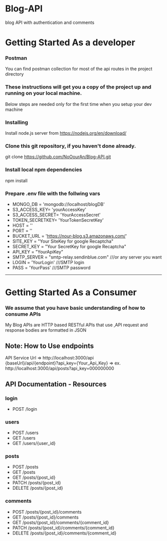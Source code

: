 # Blog-API
blog API with authentication and comments 

# Getting Started As a developer
### Postman
You can find postman collection for most of the api routes in the project directory 

### These instructions will get you a copy of the project up and running on your local machine.
Below steps are needed only for the first time when you setup your dev machine

### Installing
Install node.js server from https://nodejs.org/en/download/

### Clone this git repository, if you haven't done already.
git clone https://github.com/NoOourAn/Blog-API.git

### Install local npm dependencies
npm install

### Prepare .env file with the follwing vars
- MONGO_DB = 'mongodb://localhost/blogDB'
- S3_ACCESS_KEY= 'yourAccessKey'
- S3_ACCESS_SECRET= 'YourAccessSecret'
- TOKEN_SECRETKEY= 'YourTokenSecretKey'
- HOST = '' 
- PORT = ''
- BUCKET_URL = 'https://nour-blog.s3.amazonaws.com/'
- SITE_KEY = "Your SiteKey for google Recaptcha"
- SECRET_KEY = "Your SecretKey for google Recaptcha"
- API_KEY = "YourApiKey"
- SMTP_SERVER = "smtp-relay.sendinblue.com" ///or any server you want
- LOGIN = 'YourLogin' ///SMTP login
- PASS = 'YourPass' ///SMTP password

---


# Getting Started As a Consumer
### We assume that you have basic understanding of how to consume APIs 
My Blog APIs are HTTP based RESTful APIs that use  ,API request and response bodies are formatted in JSON   
## Note: How to Use endpoints
API Service Url => http://localhost:3000/api    
{baseUrl}/api/{endpoint}?api_key={Your_Api_Key} => ex. http://localhost:3000/api/posts?api_key=000000000
## API Documentation - Resources
### login
- POST /login

### users
- POST /users
- GET /users
- GET /users/{user_id}

### posts
- POST /posts
- GET /posts
- GET /posts/{post_id}
- PATCH /posts/{post_id}
- DELETE /posts/{post_id}

### comments
- POST /posts/{post_id}/comments
- GET /posts/{post_id}/comments
- GET /posts/{post_id}/comments/{comment_id}
- PATCH /posts/{post_id}/comments/{comment_id}
- DELETE /posts/{post_id}/comments/{comment_id}







